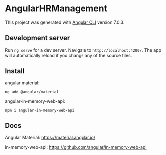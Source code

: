 # AngularHRManagement

This project was generated with [Angular CLI](https://github.com/angular/angular-cli) version 7.0.3.

## Development server

Run `ng serve` for a dev server. Navigate to `http://localhost:4200/`. The app will automatically reload if you change any of the source files.

## Install

angular material: 
```
ng add @angular/material
```
angular-in-memory-web-api: 
```
npm i angular-in-memory-web-api
```

## Docs

Angular Material:
https://material.angular.io/

in-memory-web-api:
https://github.com/angular/in-memory-web-api

